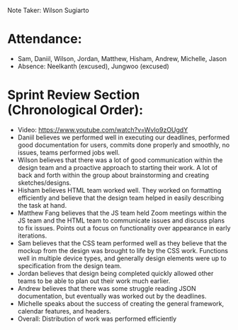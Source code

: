 Note Taker: Wilson Sugiarto
# Attendance:
-	Sam, Daniil, Wilson, Jordan, Matthew, Hisham, Andrew, Michelle, Jason
-	Absence: Neelkanth (excused), Jungwoo (excused)
# Sprint Review Section (Chronological Order):
- Video: https://www.youtube.com/watch?v=WvIo9zOUgdY
-	Daniil believes we performed well in executing our deadlines, performed good documentation for users, commits done properly and smoothly, no issues, teams performed jobs well. 
-	Wilson believes that there was a lot of good communication within the design team and a proactive approach to starting their work. A lot of back and forth within the group about brainstorming and creating sketches/designs.
-	Hisham believes HTML team worked well. They worked on formatting efficiently and believe that the design team helped in easily describing the task at hand.
-	Matthew Fang believes that the JS team held Zoom meetings  within the JS team and the HTML team to communicate issues and discuss plans to fix issues. Points out a focus on functionality over appearance in early iterations.
-	Sam believes that the CSS team performed well as they believe that the mockup from the design was brought to life by the CSS work. Functions well in multiple device types, and generally design elements were up to specification from the design team. 
-	Jordan believes that design being completed quickly allowed other teams to be able to plan out their work much earlier. 
-	Andrew believes that there was some struggle reading JSON documentation, but eventually was worked out by the deadlines. 
-	Michelle speaks about the success of creating the general framework, calendar features, and headers.
-	Overall: Distribution of work was performed efficiently

